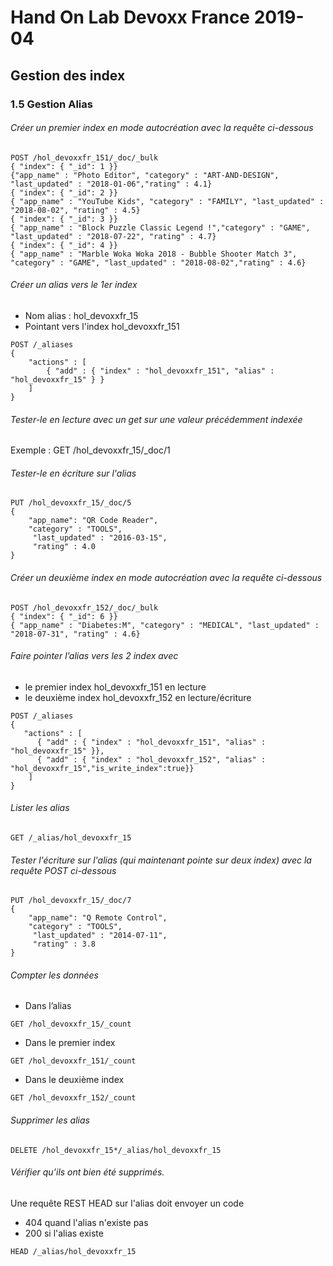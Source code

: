 # Hand On Lab Devoxx France 2019-04
## Gestion des index
### 1.5 Gestion Alias


###### Créer un premier index en mode autocréation avec la requête ci-dessous
```shell
POST /hol_devoxxfr_151/_doc/_bulk
{ "index": { "_id": 1 }}
{"app_name" : "Photo Editor", "category" : "ART-AND-DESIGN", "last_updated" : "2018-01-06","rating" : 4.1}
{ "index": { "_id": 2 }}
{ "app_name" : "YouTube Kids", "category" : "FAMILY", "last_updated" : "2018-08-02", "rating" : 4.5}
{ "index": { "_id": 3 }}      
{ "app_name" : "Block Puzzle Classic Legend !","category" : "GAME", "last_updated" : "2018-07-22", "rating" : 4.7}
{ "index": { "_id": 4 }}      
{ "app_name" : "Marble Woka Woka 2018 - Bubble Shooter Match 3", "category" : "GAME", "last_updated" : "2018-08-02","rating" : 4.6}
```    

###### Créer un alias vers le 1er index
* Nom alias : hol_devoxxfr_15
* Pointant vers l'index hol_devoxxfr_151 
```shell
POST /_aliases
{
    "actions" : [
        { "add" : { "index" : "hol_devoxxfr_151", "alias" : "hol_devoxxfr_15" } }
    ]
}
```

###### Tester-le en lecture avec un get sur une valeur précédemment indexée
Exemple : GET /hol_devoxxfr_15/_doc/1

###### Tester-le en écriture sur l'alias
```shell
PUT /hol_devoxxfr_15/_doc/5
{
    "app_name": "QR Code Reader",
    "category" : "TOOLS",
     "last_updated" : "2016-03-15",
     "rating" : 4.0
}
```

###### Créer un deuxième index en mode autocréation avec la requête ci-dessous
```shell
POST /hol_devoxxfr_152/_doc/_bulk
{ "index": { "_id": 6 }}      
{ "app_name" : "Diabetes:M", "category" : "MEDICAL", "last_updated" : "2018-07-31", "rating" : 4.6}      
```

###### Faire pointer l’alias vers les 2 index avec
* le premier index hol_devoxxfr_151 en lecture
* le deuxième index hol_devoxxfr_152 en lecture/écriture

```shell
POST /_aliases
{
   "actions" : [
      { "add" : { "index" : "hol_devoxxfr_151", "alias" : "hol_devoxxfr_15" }},     
      { "add" : { "index" : "hol_devoxxfr_152", "alias" : "hol_devoxxfr_15","is_write_index":true}}
    ]
}
```

###### Lister les alias
```shell
GET /_alias/hol_devoxxfr_15
```

###### Tester l'écriture sur l'alias (qui maintenant pointe sur deux index) avec la requête POST ci-dessous
```shell
PUT /hol_devoxxfr_15/_doc/7
{
    "app_name": "Q Remote Control",
    "category" : "TOOLS",
     "last_updated" : "2014-07-11",
     "rating" : 3.8
}
```

###### Compter les données
* Dans l’alias
```shell
GET /hol_devoxxfr_15/_count
```

* Dans le premier index
```shell
GET /hol_devoxxfr_151/_count
```

* Dans le deuxième index
```shell
GET /hol_devoxxfr_152/_count
```

###### Supprimer les alias
```shell
DELETE /hol_devoxxfr_15*/_alias/hol_devoxxfr_15
```

###### Vérifier qu’ils ont bien été supprimés. 
Une requête REST HEAD sur l'alias doit envoyer un code 
* 404 quand l'alias n'existe pas
* 200 si l'alias existe
```shell
HEAD /_alias/hol_devoxxfr_15
```
